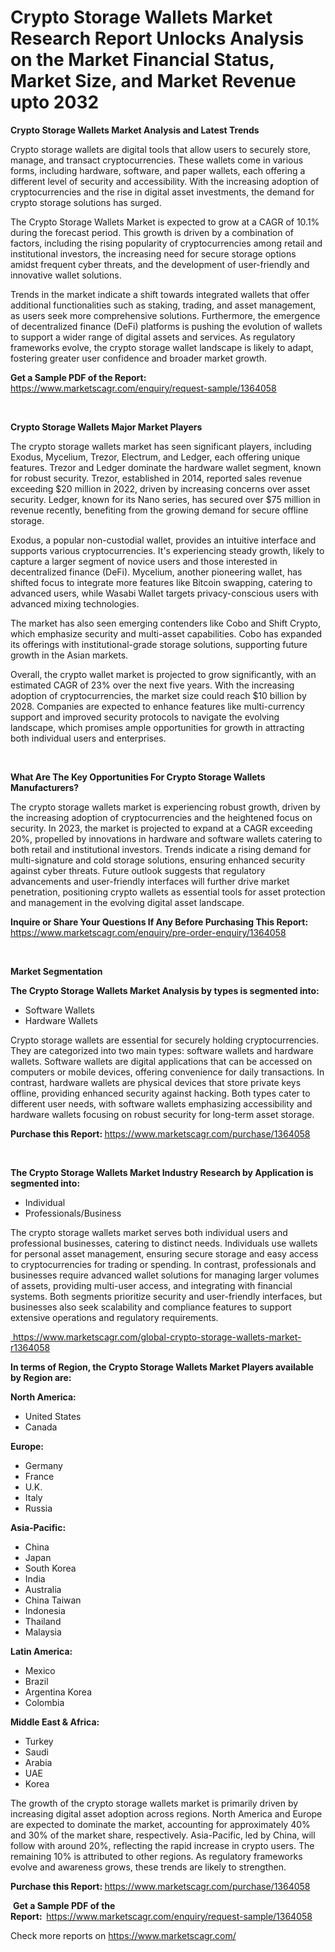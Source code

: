 <p><h1>Crypto Storage Wallets Market Research Report Unlocks Analysis on the Market Financial Status, Market Size, and Market Revenue upto 2032</h1></p><p><strong>Crypto Storage Wallets Market Analysis and Latest Trends</strong></p>
<p><p>Crypto storage wallets are digital tools that allow users to securely store, manage, and transact cryptocurrencies. These wallets come in various forms, including hardware, software, and paper wallets, each offering a different level of security and accessibility. With the increasing adoption of cryptocurrencies and the rise in digital asset investments, the demand for crypto storage solutions has surged.</p><p>The Crypto Storage Wallets Market is expected to grow at a CAGR of 10.1% during the forecast period. This growth is driven by a combination of factors, including the rising popularity of cryptocurrencies among retail and institutional investors, the increasing need for secure storage options amidst frequent cyber threats, and the development of user-friendly and innovative wallet solutions. </p><p>Trends in the market indicate a shift towards integrated wallets that offer additional functionalities such as staking, trading, and asset management, as users seek more comprehensive solutions. Furthermore, the emergence of decentralized finance (DeFi) platforms is pushing the evolution of wallets to support a wider range of digital assets and services. As regulatory frameworks evolve, the crypto storage wallet landscape is likely to adapt, fostering greater user confidence and broader market growth.</p></p>
<p><strong>Get a Sample PDF of the Report:&nbsp;</strong> <a href="https://www.marketscagr.com/enquiry/request-sample/1364058?utm_campaign=2723&utm_medium=2&utm_source=Github&utm_content=ia&utm_term=11032025&utm_id=crypto-storage-wallets">https://www.marketscagr.com/enquiry/request-sample/1364058</a></p>
<p>&nbsp;</p>
<p><strong>Crypto Storage Wallets Major Market Players</strong></p>
<p><p>The crypto storage wallets market has seen significant players, including Exodus, Mycelium, Trezor, Electrum, and Ledger, each offering unique features. Trezor and Ledger dominate the hardware wallet segment, known for robust security. Trezor, established in 2014, reported sales revenue exceeding $20 million in 2022, driven by increasing concerns over asset security. Ledger, known for its Nano series, has secured over $75 million in revenue recently, benefiting from the growing demand for secure offline storage.</p><p>Exodus, a popular non-custodial wallet, provides an intuitive interface and supports various cryptocurrencies. It's experiencing steady growth, likely to capture a larger segment of novice users and those interested in decentralized finance (DeFi). Mycelium, another pioneering wallet, has shifted focus to integrate more features like Bitcoin swapping, catering to advanced users, while Wasabi Wallet targets privacy-conscious users with advanced mixing technologies.</p><p>The market has also seen emerging contenders like Cobo and Shift Crypto, which emphasize security and multi-asset capabilities. Cobo has expanded its offerings with institutional-grade storage solutions, supporting future growth in the Asian markets. </p><p>Overall, the crypto wallet market is projected to grow significantly, with an estimated CAGR of 23% over the next five years. With the increasing adoption of cryptocurrencies, the market size could reach $10 billion by 2028. Companies are expected to enhance features like multi-currency support and improved security protocols to navigate the evolving landscape, which promises ample opportunities for growth in attracting both individual users and enterprises.</p></p>
<p>&nbsp;</p>
<p><strong>What Are The Key Opportunities For Crypto Storage Wallets Manufacturers?</strong></p>
<p><p>The crypto storage wallets market is experiencing robust growth, driven by the increasing adoption of cryptocurrencies and the heightened focus on security. In 2023, the market is projected to expand at a CAGR exceeding 20%, propelled by innovations in hardware and software wallets catering to both retail and institutional investors. Trends indicate a rising demand for multi-signature and cold storage solutions, ensuring enhanced security against cyber threats. Future outlook suggests that regulatory advancements and user-friendly interfaces will further drive market penetration, positioning crypto wallets as essential tools for asset protection and management in the evolving digital asset landscape.</p></p>
<p><strong>Inquire or Share Your Questions If Any Before Purchasing This Report:</strong> <a href="https://www.marketscagr.com/enquiry/pre-order-enquiry/1364058?utm_campaign=2723&utm_medium=2&utm_source=Github&utm_content=ia&utm_term=11032025&utm_id=crypto-storage-wallets">https://www.marketscagr.com/enquiry/pre-order-enquiry/1364058</a></p>
<p>&nbsp;</p>
<p><strong>Market Segmentation</strong></p>
<p><strong>The Crypto Storage Wallets Market Analysis by types is segmented into:</strong></p>
<p><ul><li>Software Wallets</li><li>Hardware Wallets</li></ul></p>
<p><p>Crypto storage wallets are essential for securely holding cryptocurrencies. They are categorized into two main types: software wallets and hardware wallets. Software wallets are digital applications that can be accessed on computers or mobile devices, offering convenience for daily transactions. In contrast, hardware wallets are physical devices that store private keys offline, providing enhanced security against hacking. Both types cater to different user needs, with software wallets emphasizing accessibility and hardware wallets focusing on robust security for long-term asset storage.</p></p>
<p><strong>Purchase this Report:&nbsp;</strong><a href="https://www.marketscagr.com/purchase/1364058?utm_campaign=2723&utm_medium=2&utm_source=Github&utm_content=ia&utm_term=11032025&utm_id=crypto-storage-wallets">https://www.marketscagr.com/purchase/1364058</a></p>
<p>&nbsp;</p>
<p><strong>The Crypto Storage Wallets Market Industry Research by Application is segmented into:</strong></p>
<p><ul><li>Individual</li><li>Professionals/Business</li></ul></p>
<p><p>The crypto storage wallets market serves both individual users and professional businesses, catering to distinct needs. Individuals use wallets for personal asset management, ensuring secure storage and easy access to cryptocurrencies for trading or spending. In contrast, professionals and businesses require advanced wallet solutions for managing larger volumes of assets, providing multi-user access, and integrating with financial systems. Both segments prioritize security and user-friendly interfaces, but businesses also seek scalability and compliance features to support extensive operations and regulatory requirements.</p></p>
<p><a href="https://www.marketscagr.com/global-crypto-storage-wallets-market-r1364058?utm_campaign=2723&utm_medium=2&utm_source=Github&utm_content=ia&utm_term=11032025&utm_id=crypto-storage-wallets">&nbsp;https://www.marketscagr.com/global-crypto-storage-wallets-market-r1364058</a></p>
<p><strong>In terms of Region, the Crypto Storage Wallets Market Players available by Region are:</strong></p>
<p>
    <p> <strong> North America: </strong>
        <ul>
            <li>United States</li>
            <li>Canada</li>
        </ul>
        </p> 
    <p> <strong> Europe: </strong>
        <ul>
            <li>Germany</li>
            <li>France</li>
            <li>U.K.</li>
            <li>Italy</li>
            <li>Russia</li>
        </ul>
        </p> 
    <p> <strong> Asia-Pacific: </strong>
        <ul>
            <li>China</li>
            <li>Japan</li>
            <li>South Korea</li>
            <li>India</li>
            <li>Australia</li>
            <li>China Taiwan</li>
            <li>Indonesia</li>
            <li>Thailand</li>
            <li>Malaysia</li>
        </ul>
        </p> 
    <p> <strong> Latin America: </strong>
        <ul>
            <li>Mexico</li>
            <li>Brazil</li>
            <li>Argentina Korea</li>
            <li>Colombia</li>
        </ul>
        </p> 
    <p> <strong> Middle East & Africa: </strong>
        <ul>
            <li>Turkey</li>
            <li>Saudi</li>
            <li>Arabia</li>
            <li>UAE</li>
            <li>Korea</li>
        </ul>
    </p>
    </p>
<p><p>The growth of the crypto storage wallets market is primarily driven by increasing digital asset adoption across regions. North America and Europe are expected to dominate the market, accounting for approximately 40% and 30% of the market share, respectively. Asia-Pacific, led by China, will follow with around 20%, reflecting the rapid increase in crypto users. The remaining 10% is attributed to other regions. As regulatory frameworks evolve and awareness grows, these trends are likely to strengthen.</p></p>
<p><strong>Purchase this Report: </strong><a href="https://www.marketscagr.com/purchase/1364058?utm_campaign=2723&utm_medium=2&utm_source=Github&utm_content=ia&utm_term=11032025&utm_id=crypto-storage-wallets">https://www.marketscagr.com/purchase/1364058</a></p>
<p>&nbsp;<strong>Get a Sample PDF of the Report:&nbsp;&nbsp;</strong><a href="https://www.marketscagr.com/enquiry/request-sample/1364058?utm_campaign=2723&utm_medium=2&utm_source=Github&utm_content=ia&utm_term=11032025&utm_id=crypto-storage-wallets">https://www.marketscagr.com/enquiry/request-sample/1364058</a></p>
<p><strong></strong></p>
<p>Check more reports on <a href="https://www.marketscagr.com/?utm_campaign=2723&utm_medium=2&utm_source=Github&utm_content=ia&utm_term=11032025&utm_id=crypto-storage-wallets">https://www.marketscagr.com/</a></p>